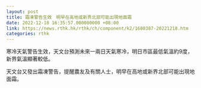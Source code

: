 ```yaml
---
layout: post
title: 霜凍警告生效　明早在高地或新界北部可能出現地面霜
date: 2022-12-18 16:35:57.000000000 +08:00
link: https://news.rthk.hk/rthk/ch/component/k2/1680387-20221218.htm
categories: rthk
---
```


寒冷天氣警告生效，天文台預測未來一兩日天氣寒冷，明日市區最低氣溫約9度，新界氣溫顯著較低。 

天文台又發出霜凍警告，提醒農友及有關人士，明早在高地或新界北部可能出現地面霜。

